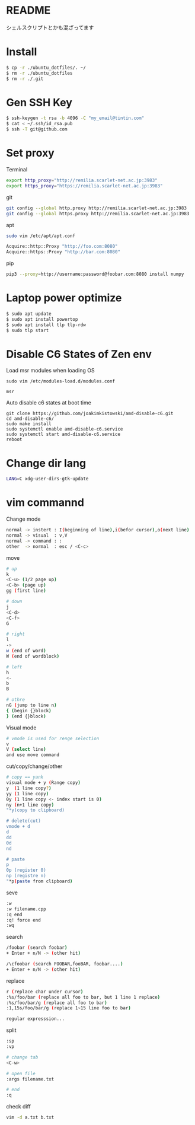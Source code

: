 # README
シェルスクリプトとかも混ざってます  

# Install

```bash
$ cp -r ./ubuntu_dotfiles/. ~/  
$ rm -r ./ubuntu_dotfiles
$ rm -r ./.git
```

# Gen SSH Key

```bash
$ ssh-keygen -t rsa -b 4096 -C "my_email@tintin.com"
$ cat < ~/.ssh/id_rsa.pub
$ ssh -T git@github.com
```

# Set proxy

Terminal  
 
```bash
export http_proxy="http://remilia.scarlet-net.ac.jp:3983"
export https_proxy="https://remilia.scarlet-net.ac.jp:3983"
```

git  

```bash
git config --global http.proxy http://remilia.scarlet-net.ac.jp:3983
git config --global https.proxy http://remilia.scarlet-net.ac.jp:3983
```  

apt  
  
```bash
sudo vim /etc/apt/apt.conf

Acquire::http::Proxy "http://foo.com:8080"
Acquire::https::Proxy "http://bar.com:8080"
```  

pip  

```bash
pip3 --proxy=http://username:password@foobar.com:8080 install numpy
```

# Laptop power optimize

```bash
$ sudo apt update
$ sudo apt install powertop
$ sudo apt install tlp tlp-rdw
$ sudo tlp start
```

# Disable C6 States of Zen env

Load msr modules when loading OS

```
sudo vim /etc/modules-load.d/modules.conf 
```

```
msr
```

Auto disable c6 states at boot time

```
git clone https://github.com/joakimkistowski/amd-disable-c6.git
cd amd-disable-c6/
sudo make install
sudo systemctl enable amd-disable-c6.service
sudo systemctl start amd-disable-c6.service
reboot
```

# Change dir lang

```bash
LANG=C xdg-user-dirs-gtk-update
```

# vim commannd

Change mode  

```bash
normal -> instert : I(beginning of line),i(befor cursor),o(next line)
normal -> visual  : v,V
normal -> command : :
other  -> normal  : esc / <C-c>
``` 

move  

```bash
# up
k
<C-u> (1/2 page up)
<C-b> (page up)
gg (first line)

# down
j
<C-d>
<C-f>
G

# right
l
->
w (end of word)
W (end of wordblock)

# left
h
<-
b
B

# othre
nG (jump to line n)
{ (begin {}block)
} (end {}block)

```

Visual mode  

```bash
# vmode is used for renge selection
v
V (select line)
and use move command
```

cut/copy/change/other  

```bash
# copy == yank
visual mode + y (Range copy)
y  (1 line copy?)
yy (1 line copy)
0y (1 line copy <- index start is 0)
ny (n+1 line copy)
"*y(copy to clipboard)

# delete(cut)
vmode + d
d
dd
0d
nd

# paste
p
0p (register 0)
np (registre n)
"*p(paste from clipboard)
```

seve  

```bash
:w
:w filename.cpp
:q end
:q! force end
:wq
```

search  

```bash
/foobar (search foobar)
+ Enter + n/N -> (other hit)

/\cfoobar (search FOOBAR,fooBAR, foobar....)
+ Enter + n/N -> (other hit)
```

replace  

```bash
r (replace char under cursor)
:%s/foo/bar (replace all foo to bar, but 1 line 1 replace)
:%s/foo/bar/g (replace all foo to bar)
:1,15s/foo/bar/g (replace 1~15 line foo to bar)

regular expresssion...
```

split  

```bash
:sp
:vp

# change tab
<C-w>

# open file
:args filename.txt

# end
:q
```

check diff  

```bash
vim -d a.txt b.txt
```
